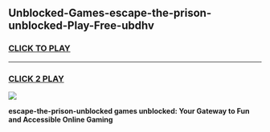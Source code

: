 
## Unblocked-Games-escape-the-prison-unblocked-Play-Free-ubdhv
<h3>
<a href="https://premium76.site?title=escape-the-prison-unblocked&ref=20M">CLICK TO PLAY</a></h3>
<hr>

<h3>
<a href="https://premium76.site?title=escape-the-prison-unblocked&ref=20M">CLICK 2 PLAY</a>
  
</h3>

<a href="https://premium76.site?title=escape-the-prison-unblocked&ref=19M"><img src="https://clearcache.store/games.png"></a>


**escape-the-prison-unblocked games unblocked: Your Gateway to Fun and Accessible Online Gaming**
